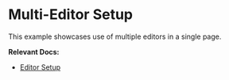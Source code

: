 # Multi-Editor Setup

This example showcases use of multiple editors in a single page.

**Relevant Docs:**

- [Editor Setup](/docs/editor-basics/setup)
